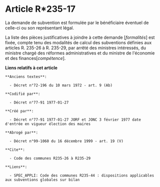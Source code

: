 # Article R*235-17

La demande de subvention est formulée par le bénéficiaire éventuel de celle-ci ou son représentant légal. 

La liste des pièces justificatives à joindre à cette demande [*formalités*] est fixée, compte tenu des modalités de calcul
des subventions définies aux articles R. 235-26 à R. 235-29, par arrêté des ministres intéressés, du ministre chargé des
réformes administratives et du ministre de l'économie et des finances[*compétence*].

**Liens relatifs à cet article**

	**Anciens textes**:

	  - Décret n°72-196 du 10 mars 1972 - art. 9 (Ab)

	**Codifié par**:

	  - Décret n°77-91 1977-01-27

	**Créé par**:

	  - Décret n°77-91 1977-01-27 JORF et JONC 3 février 1977 date d'entrée en vigueur élection des maires

	**Abrogé par**:

	  - Décret n°99-1060 du 16 décembre 1999 - art. 19 (V)

	**Cite**:

	  - Code des communes R235-26 à R235-29

	**Liens**:

	  - SPEC_APPLI: Code des communes R235-44 : dispositions applicables aux subventions globales sur bilan
